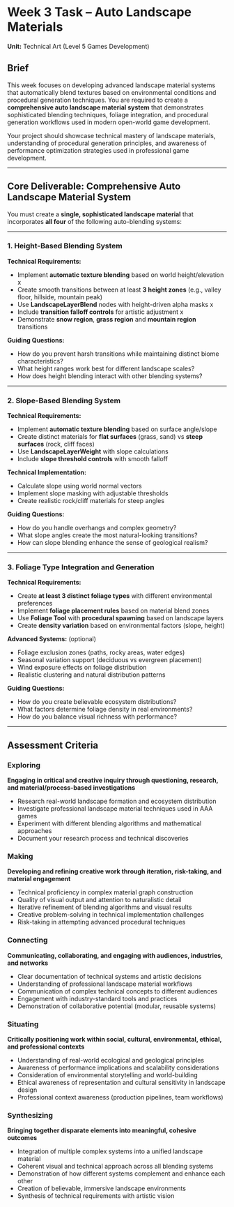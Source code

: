 # Week 3 Task – Auto Landscape Materials
**Unit:** Technical Art (Level 5 Games Development)  

## Brief  
This week focuses on developing advanced landscape material systems that automatically blend textures based on environmental conditions and procedural generation techniques. You are required to create a **comprehensive auto landscape material system** that demonstrates sophisticated blending techniques, foliage integration, and procedural generation workflows used in modern open-world game development.

Your project should showcase technical mastery of landscape materials, understanding of procedural generation principles, and awareness of performance optimization strategies used in professional game development.

---

## Core Deliverable: Comprehensive Auto Landscape Material System

You must create a **single, sophisticated landscape material** that incorporates **all four** of the following auto-blending systems:

---

### 1. Height-Based Blending System  
**Technical Requirements:**  
- Implement **automatic texture blending** based on world height/elevation x
- Create smooth transitions between at least **3 height zones** (e.g., valley floor, hillside, mountain peak)
- Use **LandscapeLayerBlend** nodes with height-driven alpha masks x
- Include **transition falloff controls** for artistic adjustment x
- Demonstrate **snow region**, **grass region** and **mountain region** transitions


**Guiding Questions:**
- How do you prevent harsh transitions while maintaining distinct biome characteristics?
- What height ranges work best for different landscape scales?
- How does height blending interact with other blending systems?

---

### 2. Slope-Based Blending System  
**Technical Requirements:**  
- Implement **automatic texture blending** based on surface angle/slope
- Create distinct materials for **flat surfaces** (grass, sand) vs **steep surfaces** (rock, cliff faces)
- Use **LandscapeLayerWeight** with slope calculations
- Include **slope threshold controls** with smooth falloff


**Technical Implementation:**
- Calculate slope using world normal vectors
- Implement slope masking with adjustable thresholds
- Create realistic rock/cliff materials for steep angles


**Guiding Questions:**
- How do you handle overhangs and complex geometry?
- What slope angles create the most natural-looking transitions?
- How can slope blending enhance the sense of geological realism?

---

### 3. Foliage Type Integration and Generation  
**Technical Requirements:**  
- Create **at least 3 distinct foliage types** with different environmental preferences
- Implement **foliage placement rules** based on material blend zones
- Use **Foliage Tool** with **procedural spawning** based on landscape layers
- Create **density variation** based on environmental factors (slope, height)


**Advanced Systems:** (optional)
- Foliage exclusion zones (paths, rocky areas, water edges)
- Seasonal variation support (deciduous vs evergreen placement)
- Wind exposure effects on foliage distribution
- Realistic clustering and natural distribution patterns

**Guiding Questions:**
- How do you create believable ecosystem distributions?
- What factors determine foliage density in real environments?
- How do you balance visual richness with performance?

---

## Assessment Criteria

### Exploring
**Engaging in critical and creative inquiry through questioning, research, and material/process-based investigations**
- Research real-world landscape formation and ecosystem distribution
- Investigate professional landscape material techniques used in AAA games
- Experiment with different blending algorithms and mathematical approaches
- Document your research process and technical discoveries

### Making
**Developing and refining creative work through iteration, risk-taking, and material engagement**
- Technical proficiency in complex material graph construction
- Quality of visual output and attention to naturalistic detail
- Iterative refinement of blending algorithms and visual results
- Creative problem-solving in technical implementation challenges
- Risk-taking in attempting advanced procedural techniques

### Connecting
**Communicating, collaborating, and engaging with audiences, industries, and networks**
- Clear documentation of technical systems and artistic decisions
- Understanding of professional landscape material workflows
- Communication of complex technical concepts to different audiences
- Engagement with industry-standard tools and practices
- Demonstration of collaborative potential (modular, reusable systems)

### Situating
**Critically positioning work within social, cultural, environmental, ethical, and professional contexts**
- Understanding of real-world ecological and geological principles
- Awareness of performance implications and scalability considerations
- Consideration of environmental storytelling and world-building
- Ethical awareness of representation and cultural sensitivity in landscape design
- Professional context awareness (production pipelines, team workflows)

### Synthesizing
**Bringing together disparate elements into meaningful, cohesive outcomes**
- Integration of multiple complex systems into a unified landscape material
- Coherent visual and technical approach across all blending systems
- Demonstration of how different systems complement and enhance each other
- Creation of believable, immersive landscape environments
- Synthesis of technical requirements with artistic vision


